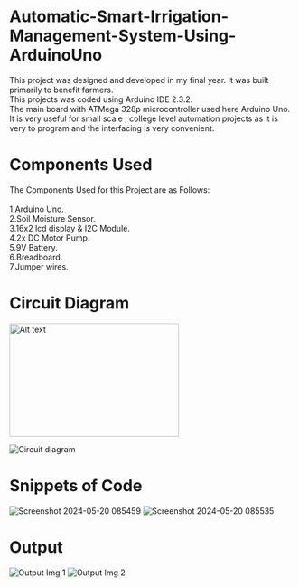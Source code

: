 # Automatic-Smart-Irrigation-Management-System-Using-ArduinoUno
This project was designed and developed in my final year. It was built primarily to benefit farmers.<br>This projects was coded using Arduino IDE 2.3.2.<br>The main board with ATMega 328p microcontroller used here Arduino Uno. It is very useful for small scale , college level automation projects as it is very to program and the interfacing is very convenient.
# Components Used
The Components Used for this Project are as Follows:<br><br>
1.Arduino Uno.<br>
2.Soil Moisture Sensor.<br>
3.16x2 lcd display & I2C Module.<br>
4.2x DC Motor Pump.<br>
5.9V Battery.<br>
6.Breadboard.<br>
7.Jumper wires.<br>
# Circuit Diagram
<img src="![Screenshot 2024-05-20 085459](https://github.com/santhoshkumar004/Automatic-Smart-Irrigation-Management-System-Using-ArduinoUno/assets/121855152/1d990d35-2b13-4f81-8190-3359e93fd77f)
" alt="Alt text" width="300" height="200">


![Circuit diagram](https://github.com/santhoshkumar004/Automatic-Smart-Irrigation-Management-System-Using-ArduinoUno/assets/121855152/5264ed26-9e2e-4f5a-9f50-45237f20aea4)
# Snippets of Code
![Screenshot 2024-05-20 085459](https://github.com/santhoshkumar004/Automatic-Smart-Irrigation-Management-System-Using-ArduinoUno/assets/121855152/5c0f2038-ddad-433a-a9aa-bd3423cbf0ae)
![Screenshot 2024-05-20 085535](https://github.com/santhoshkumar004/Automatic-Smart-Irrigation-Management-System-Using-ArduinoUno/assets/121855152/cb6219bd-c971-44ef-afe6-96beec81b659)
# Output
![Output Img 1](https://github.com/santhoshkumar004/Automatic-Smart-Irrigation-Management-System-Using-ArduinoUno/assets/121855152/957f3d6f-7a81-492a-9041-d59ccff5ac3d)
![Output Img 2](https://github.com/santhoshkumar004/Automatic-Smart-Irrigation-Management-System-Using-ArduinoUno/assets/121855152/21197021-b6a7-4fcf-8721-8a5bbbb1fe6b)
